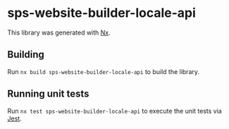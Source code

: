 # sps-website-builder-locale-api

This library was generated with [Nx](https://nx.dev).

## Building

Run `nx build sps-website-builder-locale-api` to build the library.

## Running unit tests

Run `nx test sps-website-builder-locale-api` to execute the unit tests via [Jest](https://jestjs.io).
